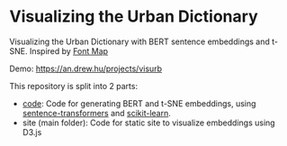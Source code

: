 # Visualizing the Urban Dictionary
Visualizing the Urban Dictionary with BERT sentence embeddings and t-SNE. Inspired by [Font Map](http://fontmap.ideo.com/)

Demo: https://an.drew.hu/projects/visurb

This repository is split into 2 parts:
* [code](code): Code for generating BERT and t-SNE embeddings, using [sentence-transformers](https://github.com/UKPLab/sentence-transformers) and [scikit-learn](https://github.com/scikit-learn/scikit-learn).
* site (main folder): Code for static site to visualize embeddings using D3.js
